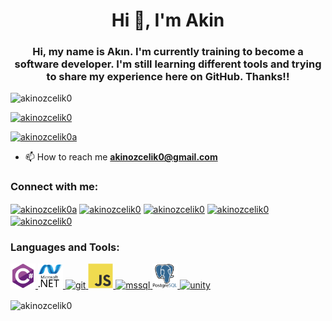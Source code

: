 <h1 align="center">Hi 👋, I'm Akin</h1>
<h3 align="center">Hi, my name is Akın. I'm currently training to become a software developer. I'm still learning different tools and trying to share my experience here on GitHub. Thanks!!</h3>

<p align="left"> <img src="https://komarev.com/ghpvc/?username=akinozcelik0&label=Profile%20views&color=0e75b6&style=flat" alt="akinozcelik0" /> </p>

<p align="left"> <a href="https://github.com/ryo-ma/github-profile-trophy"><img src="https://github-profile-trophy.vercel.app/?username=akinozcelik0" alt="akinozcelik0" /></a> </p>

<p align="left"> <a href="https://twitter.com/akinozcelik0a" target="blank"><img src="https://img.shields.io/twitter/follow/akinozcelik0a?logo=twitter&style=for-the-badge" alt="akinozcelik0a" /></a> </p>

- 📫 How to reach me **akinozcelik0@gmail.com**

<h3 align="left">Connect with me:</h3>
<p align="left">
<a href="https://twitter.com/akinozcelik0a" target="blank"><img align="center" src="https://raw.githubusercontent.com/rahuldkjain/github-profile-readme-generator/master/src/images/icons/Social/twitter.svg" alt="akinozcelik0a" height="30" width="40" /></a>
<a href="https://linkedin.com/in/akinozcelik0" target="blank"><img align="center" src="https://raw.githubusercontent.com/rahuldkjain/github-profile-readme-generator/master/src/images/icons/Social/linked-in-alt.svg" alt="akinozcelik0" height="30" width="40" /></a>
<a href="https://fb.com/akinozcelik0" target="blank"><img align="center" src="https://raw.githubusercontent.com/rahuldkjain/github-profile-readme-generator/master/src/images/icons/Social/facebook.svg" alt="akinozcelik0" height="30" width="40" /></a>
<a href="https://instagram.com/akinozcelik0" target="blank"><img align="center" src="https://raw.githubusercontent.com/rahuldkjain/github-profile-readme-generator/master/src/images/icons/Social/instagram.svg" alt="akinozcelik0" height="30" width="40" /></a>
<a href="https://www.hackerrank.com/akinozcelik0" target="blank"><img align="center" src="https://raw.githubusercontent.com/rahuldkjain/github-profile-readme-generator/master/src/images/icons/Social/hackerrank.svg" alt="akinozcelik0" height="30" width="40" /></a>
</p>

<h3 align="left">Languages and Tools:</h3>
<p align="left"> <a href="https://www.w3schools.com/cs/" target="_blank" rel="noreferrer"> <img src="https://raw.githubusercontent.com/devicons/devicon/master/icons/csharp/csharp-original.svg" alt="csharp" width="40" height="40"/> </a> <a href="https://dotnet.microsoft.com/" target="_blank" rel="noreferrer"> <img src="https://raw.githubusercontent.com/devicons/devicon/master/icons/dot-net/dot-net-original-wordmark.svg" alt="dotnet" width="40" height="40"/> </a> <a href="https://git-scm.com/" target="_blank" rel="noreferrer"> <img src="https://www.vectorlogo.zone/logos/git-scm/git-scm-icon.svg" alt="git" width="40" height="40"/> </a> <a href="https://developer.mozilla.org/en-US/docs/Web/JavaScript" target="_blank" rel="noreferrer"> <img src="https://raw.githubusercontent.com/devicons/devicon/master/icons/javascript/javascript-original.svg" alt="javascript" width="40" height="40"/> </a> <a href="https://www.microsoft.com/en-us/sql-server" target="_blank" rel="noreferrer"> <img src="https://www.svgrepo.com/show/303229/microsoft-sql-server-logo.svg" alt="mssql" width="40" height="40"/> </a> <a href="https://www.postgresql.org" target="_blank" rel="noreferrer"> <img src="https://raw.githubusercontent.com/devicons/devicon/master/icons/postgresql/postgresql-original-wordmark.svg" alt="postgresql" width="40" height="40"/> </a> <a href="https://unity.com/" target="_blank" rel="noreferrer"> <img src="https://www.vectorlogo.zone/logos/unity3d/unity3d-icon.svg" alt="unity" width="40" height="40"/> </a> </p>

<p><img align="center" src="https://github-readme-stats.vercel.app/api/top-langs?username=akinozcelik0&show_icons=true&locale=en&layout=compact" alt="akinozcelik0" /></p>
